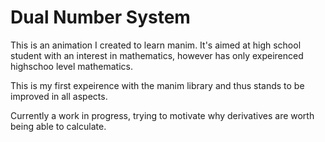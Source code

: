 # Dual Number System

This is an animation I created to learn manim.
It's aimed at high school student with an interest in mathematics,
however has only expeirenced highschoo level mathematics.

This is my first expeirence with the manim library and
thus stands to be improved in all aspects.

Currently a work in progress, trying to motivate why derivatives 
are worth being able to calculate. 
